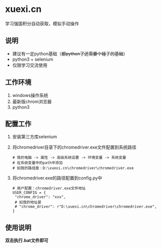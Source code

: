 # xuexi.cn

学习强国积分自动获取，模拟手动操作

## 说明

- 建议有一定python基础（~~都python了还需要个锤子的基础~~）
- python3 + selenium
- 仅限学习交流使用

## 工作环境

1. windows操作系统
2. 最新版chrom浏览器
3. python3

## 配置工作

1. 安装第三方库selenium

2. 将chromedriver目录下的chromedriver.exe文件配置到系统路径

   ```
   # 我的电脑 -> 属性 -> 高级系统设置 -> 环境变量 -> 系统变量
   # 在系统变量中的path中添加
   # 如我的路径是：D:\xuexi.cn\chromedriver\chromedriver.exe
   ```

3. 将chromedriver.exe的路径配置到config.py中

   ```
   # 用户配置：chromedriver.exe文件地址
   USER_CONFIG = {
   	"chrome_driver": "xxx",
   	# 如我的地址是
   	# "chrome_driver": r"D:\xuexi.cn\chromedriver\chromedriver.exe",
   }
   ```

## 使用说明

**双击执行.bat文件即可**

